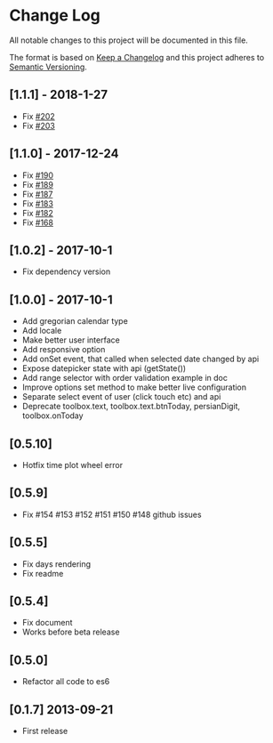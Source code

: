 # Change Log
All notable changes to this project will be documented in this file.

The format is based on [Keep a Changelog](http://keepachangelog.com/) 
and this project adheres to [Semantic Versioning](http://semver.org/).

## [1.1.1] - 2018-1-27
- Fix [#202](https://github.com/babakhani/pwt.datepicker/issues/202)
- Fix [#203](https://github.com/babakhani/pwt.datepicker/issues/203)


## [1.1.0] - 2017-12-24
- Fix [#190](https://github.com/babakhani/pwt.datepicker/issues/190)
- Fix [#189](https://github.com/babakhani/pwt.datepicker/issues/189)
- Fix [#187](https://github.com/babakhani/pwt.datepicker/issues/187)
- Fix [#183](https://github.com/babakhani/pwt.datepicker/issues/183)
- Fix [#182](https://github.com/babakhani/pwt.datepicker/issues/182)
- Fix [#168](https://github.com/babakhani/pwt.datepicker/issues/168)

## [1.0.2] - 2017-10-1
- Fix dependency version

## [1.0.0] - 2017-10-1
- Add gregorian calendar type
- Add locale
- Make better user interface
- Add responsive option
- Add onSet event, that called when selected date changed by api
- Expose datepicker state with api (getState())
- Add range selector with order validation example in doc
- Improve options set method to make better live configuration
- Separate select event of user (click touch etc) and api
- Deprecate toolbox.text, toolbox.text.btnToday, persianDigit, toolbox.onToday

## [0.5.10]
- Hotfix time plot wheel error

## [0.5.9]
- Fix #154 #153 #152 #151 #150 #148 github issues

## [0.5.5] 
- Fix days rendering
- Fix readme


## [0.5.4] 
- Fix document
- Works before beta release


## [0.5.0] 
- Refactor all code to es6


## [0.1.7] 2013-09-21
- First release